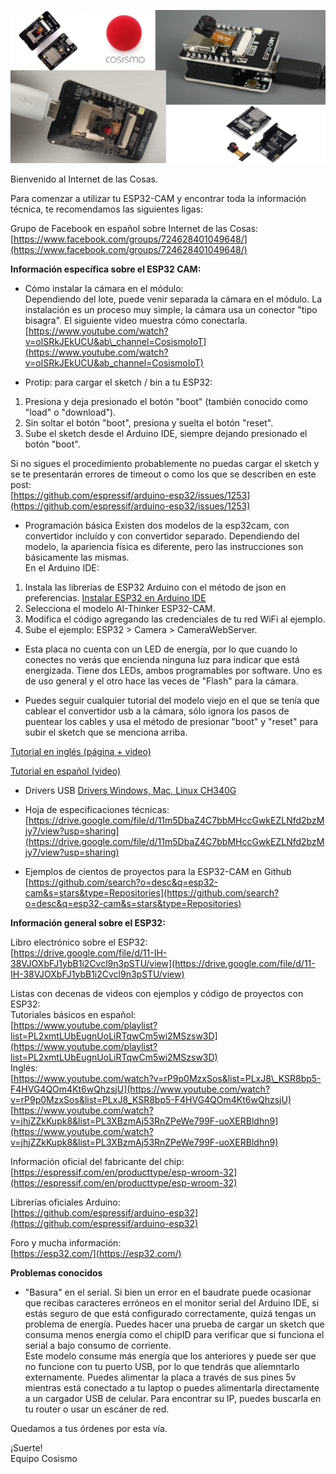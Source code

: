 ![ESP32 CAM](https://raw.githubusercontent.com/cosismo/esp32-cam/master/ESP32-CAM-versions.png)  
  
  
Bienvenido al Internet de las Cosas.

Para comenzar a utilizar tu ESP32-CAM y encontrar toda la información técnica, te recomendamos las siguientes ligas:

Grupo de Facebook en español sobre Internet de las Cosas:  
[https://www.facebook.com/groups/724628401049648/](https://www.facebook.com/groups/724628401049648/)

**Información específica sobre el ESP32 CAM:**

*  Cómo instalar la cámara en el módulo:  
Dependiendo del lote, puede venir separada la cámara en el módulo. La instalación es un proceso muy simple, la cámara usa un conector "tipo bisagra". El siguiente video muestra cómo conectarla.  
[https://www.youtube.com/watch?v=olSRkJEkUCU&ab\_channel=CosismoIoT](https://www.youtube.com/watch?v=olSRkJEkUCU&ab_channel=CosismoIoT)

*   Protip: para cargar el sketch / bin a tu ESP32:  
1) Presiona y deja presionado el botón "boot" (también conocido como "load" o "download").  
2) Sin soltar el botón "boot", presiona y suelta el botón "reset".  
3) Sube el sketch desde el Arduino IDE, siempre dejando presionado el botón "boot".  
  
Si no sigues el procedimiento probablemente no puedas cargar el sketch y se te presentarán errores de timeout o como los que se describen en este post:  
[https://github.com/espressif/arduino-esp32/issues/1253](https://github.com/espressif/arduino-esp32/issues/1253) 

*   Programación básica
Existen dos modelos de la esp32cam, con convertidor incluído y con convertidor separado. Dependiendo del modelo, la apariencia física es diferente, pero las instrucciones son básicamente las mismas.  
En el Arduino IDE:  
1) Instala las librerías de ESP32 Arduino con el método de json en preferencias. [Instalar ESP32 en Arduino IDE](https://randomnerdtutorials.com/installing-the-esp32-board-in-arduino-ide-windows-instructions/)  
2) Selecciona el modelo AI-Thinker ESP32-CAM.  
3) Modifica el código agregando las credenciales de tu red WiFi al ejemplo.  
4) Sube el ejemplo: ESP32 > Camera > CameraWebServer.  

*   Esta placa no cuenta con un LED de energía, por lo que cuando lo conectes no verás que encienda ninguna luz para indicar que está energizada. Tiene dos LEDs, ambos programables por software. Uno es de uso general y el otro hace las veces de "Flash" para la cámara.

*   Puedes seguir cualquier tutorial del modelo viejo en el que se tenía que cablear el convertidor usb a la cámara, sólo ignora los pasos de puentear los cables y usa el método de presionar "boot" y "reset" para subir el sketch que se menciona arriba.

[Tutorial en inglés (página + video)](https://randomnerdtutorials.com/esp32-cam-video-streaming-face-recognition-arduino-ide/)  

[Tutorial en español (video)](https://www.youtube.com/watch?v=WBJrXUy2HEw)  

*   Drivers USB
[Drivers Windows, Mac, Linux CH340G](https://www.geekfactory.mx/tutoriales-arduino/driver-ch340-para-arduino-chinos-o-genericos/)

*   Hoja de especificaciones técnicas:  
[https://drive.google.com/file/d/11m5DbaZ4C7bbMHccGwkEZLNfd2bzMjy7/view?usp=sharing](https://drive.google.com/file/d/11m5DbaZ4C7bbMHccGwkEZLNfd2bzMjy7/view?usp=sharing)

*   Ejemplos de cientos de proyectos para la ESP32-CAM en Github  
[https://github.com/search?o=desc&q=esp32-cam&s=stars&type=Repositories](https://github.com/search?o=desc&q=esp32-cam&s=stars&type=Repositories)

**Información general sobre el ESP32:**

Libro electrónico sobre el ESP32:  
[https://drive.google.com/file/d/11-IH-38VJOXbFJ1ybB1i2Cvcl9n3pSTU/view](https://drive.google.com/file/d/11-IH-38VJOXbFJ1ybB1i2Cvcl9n3pSTU/view)

Listas con decenas de videos con ejemplos y código de proyectos con ESP32:  
Tutoriales básicos en español:  
[https://www.youtube.com/playlist?list=PL2xmtLUbEugnUoLiRTqwCm5wi2MSzsw3D](https://www.youtube.com/playlist?list=PL2xmtLUbEugnUoLiRTqwCm5wi2MSzsw3D)  
Inglés:  
[https://www.youtube.com/watch?v=rP9p0MzxSos&list=PLxJ8\_KSR8bp5-F4HVG4QOm4Kt6wQhzsjU](https://www.youtube.com/watch?v=rP9p0MzxSos&list=PLxJ8_KSR8bp5-F4HVG4QOm4Kt6wQhzsjU)  
[https://www.youtube.com/watch?v=jhjZZkKupk8&list=PL3XBzmAj53RnZPeWe799F-uoXERBldhn9](https://www.youtube.com/watch?v=jhjZZkKupk8&list=PL3XBzmAj53RnZPeWe799F-uoXERBldhn9)

Información oficial del fabricante del chip:  
[https://espressif.com/en/producttype/esp-wroom-32](https://espressif.com/en/producttype/esp-wroom-32)

Librerías oficiales Arduino:  
[https://github.com/espressif/arduino-esp32](https://github.com/espressif/arduino-esp32)

Foro y mucha información:  
[https://esp32.com/](https://esp32.com/)

**Problemas conocidos**
*   "Basura" en el serial.  Si bien un error en el baudrate puede ocasionar que recibas caracteres erróneos en el monitor serial del Arduino IDE, si estás seguro de que está configurado correctamente, quizá tengas un problema de energía. Puedes hacer una prueba de cargar un sketch que consuma menos energía como el chipID para verificar que si funciona el serial a bajo consumo de corriente.  
Este modelo consume más energía que los anteriores y puede ser que no funcione con tu puerto USB, por lo que tendrás que aliemntarlo externamente. 
Puedes alimentar la placa a través de sus pines 5v mientras está conectado a tu laptop o puedes alimentarla directamente a un cargador USB de celular.  Para encontrar su IP, puedes buscarla en tu router o usar un escáner de red. 


Quedamos a tus órdenes por esta vía.

¡Suerte!  
Equipo Cosismo

